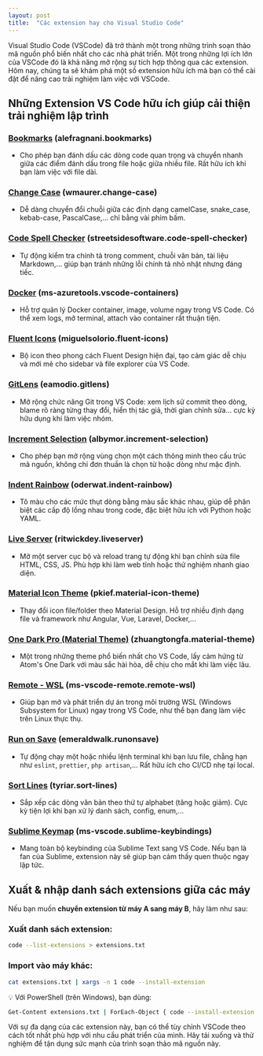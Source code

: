 ```yaml
---
layout: post
title:  "Các extension hay cho Visual Studio Code"
---
```


Visual Studio Code (VSCode) đã trở thành một trong những trình soạn thảo mã nguồn phổ biến nhất cho các nhà phát triển. Một trong những lợi ích lớn của VSCode đó là khả năng mở rộng sự tích hợp thông qua các extension. Hôm nay, chúng ta sẽ khám phá một số extension hữu ích mà bạn có thể cài đặt để nâng cao trải nghiệm làm việc với VSCode.

## Những Extension VS Code hữu ích giúp cải thiện trải nghiệm lập trình

### [Bookmarks](https://marketplace.visualstudio.com/items?itemName=alefragnani.bookmarks) (alefragnani.bookmarks)

* Cho phép bạn đánh dấu các dòng code quan trọng và chuyển nhanh giữa các điểm đánh dấu trong file hoặc giữa nhiều file. Rất hữu ích khi bạn làm việc với file dài.

### [Change Case](https://marketplace.visualstudio.com/items?itemName=wmaurer.change-case) (wmaurer.change-case)

* Dễ dàng chuyển đổi chuỗi giữa các định dạng camelCase, snake\_case, kebab-case, PascalCase,... chỉ bằng vài phím bấm.

### [Code Spell Checker](https://marketplace.visualstudio.com/items?itemName=streetsidesoftware.code-spell-checker) (streetsidesoftware.code-spell-checker)

* Tự động kiểm tra chính tả trong comment, chuỗi văn bản, tài liệu Markdown,... giúp bạn tránh những lỗi chính tả nhỏ nhặt nhưng đáng tiếc.

### [Docker](https://marketplace.visualstudio.com/items?itemName=ms-azuretools.vscode-containers) (ms-azuretools.vscode-containers)

* Hỗ trợ quản lý Docker container, image, volume ngay trong VS Code. Có thể xem logs, mở terminal, attach vào container rất thuận tiện.

### [Fluent Icons](https://marketplace.visualstudio.com/items?itemName=miguelsolorio.fluent-icons) (miguelsolorio.fluent-icons)

* Bộ icon theo phong cách Fluent Design hiện đại, tạo cảm giác dễ chịu và mới mẻ cho sidebar và file explorer của VS Code.

### [GitLens](https://marketplace.visualstudio.com/items?itemName=eamodio.gitlens) (eamodio.gitlens)

* Mở rộng chức năng Git trong VS Code: xem lịch sử commit theo dòng, blame rõ ràng từng thay đổi, hiển thị tác giả, thời gian chỉnh sửa... cực kỳ hữu dụng khi làm việc nhóm.

### [Increment Selection](https://marketplace.visualstudio.com/items?itemName=albymor.increment-selection) (albymor.increment-selection)

* Cho phép bạn mở rộng vùng chọn một cách thông minh theo cấu trúc mã nguồn, không chỉ đơn thuần là chọn từ hoặc dòng như mặc định.

### [Indent Rainbow](https://marketplace.visualstudio.com/items?itemName=oderwat.indent-rainbow) (oderwat.indent-rainbow)

* Tô màu cho các mức thụt dòng bằng màu sắc khác nhau, giúp dễ phân biệt các cấp độ lồng nhau trong code, đặc biệt hữu ích với Python hoặc YAML.

### [Live Server](https://marketplace.visualstudio.com/items?itemName=ritwickdey.LiveServer) (ritwickdey.liveserver)

* Mở một server cục bộ và reload trang tự động khi bạn chỉnh sửa file HTML, CSS, JS. Phù hợp khi làm web tĩnh hoặc thử nghiệm nhanh giao diện.

### [Material Icon Theme](https://marketplace.visualstudio.com/items?itemName=pkief.material-icon-theme) (pkief.material-icon-theme)

* Thay đổi icon file/folder theo Material Design. Hỗ trợ nhiều định dạng file và framework như Angular, Vue, Laravel, Docker,...

### [One Dark Pro (Material Theme)](https://marketplace.visualstudio.com/items?itemName=zhuangtongfa.Material-theme) (zhuangtongfa.material-theme)

* Một trong những theme phổ biến nhất cho VS Code, lấy cảm hứng từ Atom's One Dark với màu sắc hài hòa, dễ chịu cho mắt khi làm việc lâu.

### [Remote - WSL](https://marketplace.visualstudio.com/items?itemName=ms-vscode-remote.remote-wsl) (ms-vscode-remote.remote-wsl)

* Giúp bạn mở và phát triển dự án trong môi trường WSL (Windows Subsystem for Linux) ngay trong VS Code, như thể bạn đang làm việc trên Linux thực thụ.

### [Run on Save](https://marketplace.visualstudio.com/items?itemName=emeraldwalk.RunOnSave) (emeraldwalk.runonsave)

* Tự động chạy một hoặc nhiều lệnh terminal khi bạn lưu file, chẳng hạn như `eslint`, `prettier`, `php artisan`,... Rất hữu ích cho CI/CD nhẹ tại local.

### [Sort Lines](https://marketplace.visualstudio.com/items?itemName=tyriar.sort-lines) (tyriar.sort-lines)

* Sắp xếp các dòng văn bản theo thứ tự alphabet (tăng hoặc giảm). Cực kỳ tiện lợi khi bạn xử lý danh sách, config, enum,...

### [Sublime Keymap](https://marketplace.visualstudio.com/items?itemName=ms-vscode.sublime-keybindings) (ms-vscode.sublime-keybindings)

* Mang toàn bộ keybinding của Sublime Text sang VS Code. Nếu bạn là fan của Sublime, extension này sẽ giúp bạn cảm thấy quen thuộc ngay lập tức.

## Xuất & nhập danh sách extensions giữa các máy

Nếu bạn muốn **chuyển extension từ máy A sang máy B**, hãy làm như sau:

### Xuất danh sách extension:

~~~bash
code --list-extensions > extensions.txt
~~~

### Import vào máy khác:

~~~bash
cat extensions.txt | xargs -n 1 code --install-extension
~~~

💡 Với PowerShell (trên Windows), bạn dùng:

~~~bash
Get-Content extensions.txt | ForEach-Object { code --install-extension $_ }
~~~

Với sự đa dạng của các extension này, bạn có thể tùy chỉnh VSCode theo cách tốt nhất phù hợp với nhu cầu phát triển của mình. Hãy tải xuống và thử nghiệm để tận dụng sức mạnh của trình soạn thảo mã nguồn này.
